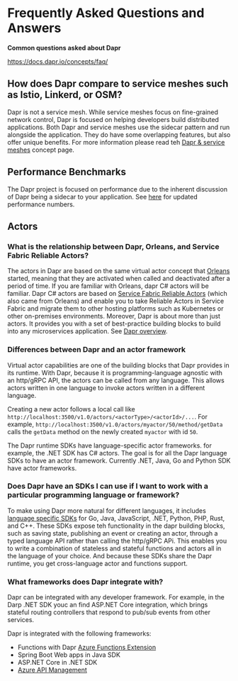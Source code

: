 # Frequently Asked Questions and Answers

**Common questions asked about Dapr**  

https://docs.dapr.io/concepts/faq/

## How does Dapr compare to service meshes such as Istio, Linkerd, or OSM?

Dapr is not a service mesh. While service meshes focus on fine-grained network control, Dapr is focused on helping developers build distributed applications. Both Dapr and service meshes use the sidecar pattern and run alongside the application. They do have some overlapping features, but also offer unique benefits. For more information please read teh [Dapr & service meshes](https://docs.dapr.io/concepts/service-mesh/) concept page.

## Performance Benchmarks

The Dapr project is focused on performance due to the inherent discussion of Dapr being a sidecar to your application. See [here](https://docs.dapr.io/operations/performance-and-scalability/perf-service-invocation/) for updated performance numbers.

## Actors

### What is the relationship between Dapr, Orleans, and Service Fabric Reliable Actors?

The actors in Dapr are based on the same virtual actor concept that [Orleans](https://www.microsoft.com/en-us/research/project/orleans-virtual-actors/) started, meaning that they are activated when called and deactivated after a period of time. If you are familiar with Orleans, dapr C# actors will be familiar. Dapr C# actors are based on [Service Fabric Reliable Actors](https://docs.microsoft.com/azure/service-fabric/service-fabric-reliable-actors-introduction) (which also came from Orleans) and enable you to take Reliable Actors in Service Fabric and migrate them to other hosting platforms such as Kubernetes or other on-premises environments. Moreover, Dapr is about more than just actors. It provides you with a set of best-practice building blocks to build into any microservices application. See [Dapr overview](https://docs.dapr.io/concepts/overview/).

### Differences between Dapr and an actor framework

Virtual actor capabilities are one of the building blocks that Dapr provides in its runtime. With Dapr, because it is programming-language agnostic with an http/gRPC API, the actors can be called from any language. This allows actors written in one language to invoke actors written in a different language.

Creating a new actor follows a local call like `http://localhost:3500/v1.0/actors/<actorType>/<actorId>/...`. For example, `http://localhost:3500/v1.0/actors/myactor/50/method/getData` calls the `getData` method on the newly created `myactor` with id `50`.

The Dapr runtime SDKs have language-specific actor frameworks. for example, the .NET SDK has C# actors. The goal is for all the Dapr language SDKs to have an actor framework. Currently .NET, Java, Go and Python SDK have actor frameworks.

### Does Dapr have an SDKs I can use if I want to work with a particular programming language or framework?

To make using Dapr more natural for different languages, it includes [language specific SDKs](https://docs.dapr.io/developing-applications/sdks/) for Go, Java, JavaScript, .NET, Python, PHP, Rust, and C++. These SDKs expose teh functionality in the dapr building blocks, such as saving state, publishing an event or creating an actor, through a typed language API rather than calling the http/gRPC APi. This enables you to write a combination of stateless and stateful functions and actors all in the language of your choice. And because these SDKs share the Dapr runtime, you get cross-language actor and functions support.

### What frameworks does Dapr integrate with?

Dapr can be integrated with any developer framework. For example, in the Darp .NET SDK youc an find ASP.NET Core integration, which brings stateful routing controllers that respond to pub/sub events from other services.

Dapr is integrated with the following frameworks:

* Functions with Dapr [Azure Functions Extension](https://github.com/dapr/azure-functions-extension)
* Spring Boot Web apps in Java SDK
* ASP.NET Core in .NET SDK
* [Azure API Management](https://cloudblogs.microsoft.com/opensource/2020/09/22/announcing-dapr-integration-azure-api-management-service-apim/)